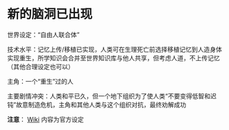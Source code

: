 # 新的脑洞已出现

世界设定：“自由人联合体”

技术水平：记忆上传/移植已实现，人类可在生理死亡前选择移植记忆到人造身体实现重生，所学知识会合并至世界知识库与他人共享，但考虑人道，不上传记忆（其他合理设定也可以）

主角：一个“重生”过的人

主要剧情冲突：人类和平已久，但一个地下组织为了使人类“不要变得低智和迟钝”故意制造危机，主角和其他人类与这个组织对抗，最终劝解成功

**注意**：
[Wiki](wiki) 内容为官方设定
